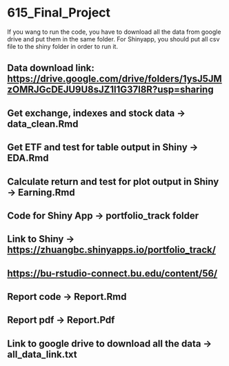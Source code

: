 # 615_Final_Project
If you wang to run the code, you have to download all the data from google drive and put them in the same folder. For Shinyapp, you should put all csv file to the shiny folder in order to run it.
## Data download link: https://drive.google.com/drive/folders/1ysJ5JMzOMRJGcDEJU9U8sJZ1l1G37l8R?usp=sharing
## Get exchange, indexes and stock data -> data_clean.Rmd
## Get ETF and test for table output in Shiny -> EDA.Rmd
## Calculate return and test for plot output in Shiny -> Earning.Rmd
## Code for Shiny App -> portfolio_track folder
## Link to Shiny -> https://zhuangbc.shinyapps.io/portfolio_track/
##                  https://bu-rstudio-connect.bu.edu/content/56/
## Report code -> Report.Rmd
## Report pdf -> Report.Pdf
## Link to google drive to download all the data -> all_data_link.txt
